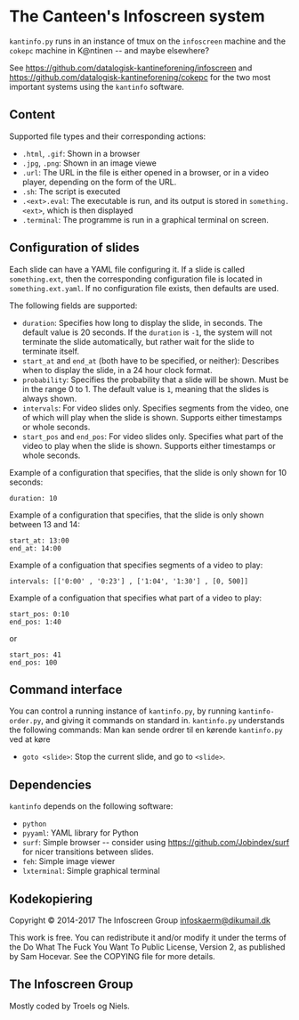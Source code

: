 The Canteen's Infoscreen system
==========================

`kantinfo.py` runs in an instance of tmux on the `infoscreen` machine and the `cokepc` machine in
K@ntinen -- and maybe elsewhere?

See https://github.com/datalogisk-kantineforening/infoscreen and
https://github.com/datalogisk-kantineforening/cokepc for the two most important
systems using the `kantinfo` software.


Content
-------

Supported file types and their corresponding actions:

  * `.html`, `.gif`: Shown in a browser
  * `.jpg`, `.png`: Shown in an image viewe 
  * `.url`: The URL in the file is either opened in a browser, or in a video player,
            depending on the form of the URL.
  * `.sh`: The script is executed
  * `.<ext>.eval`: The executable is run, and its output is stored in  `something.<ext>`, which is then displayed
  * `.terminal`: The programme is run in a graphical terminal on screen.


Configuration of slides
-----------------------

Each slide can have a YAML file configuring it. If a slide is called `something.ext`, then the corresponding
configuration file is located in `something.ext.yaml`.
If no configuration file exists, then defaults are used.

The following fields are supported:

  * `duration`: Specifies how long to display the slide, in seconds. The default value is 20 seconds.
    If the `duration` is `-1`, the system will not terminate the slide automatically, but rather wait for
    the slide to terminate itself.
  * `start_at` and `end_at` (both have to be specified, or neither):
    Describes when to display the slide, in a 24 hour clock format.
  * `probability`: Specifies the probability that a slide will be shown. Must be in the range 0 to 1.
     The default value is `1`, meaning that the slides is always shown.
  * `intervals`: For video slides only. Specifies segments from the video, one of which will play
     when the slide is shown. Supports either timestamps or whole seconds.
  * `start_pos` and `end_pos`: For video slides only. Specifies what part of the video to play when the
    slide is shown. Supports either timestamps or whole seconds.

Example of a configuration that specifies, that the slide is only shown for 10 seconds:

    duration: 10

Example of a configuration that specifies, that the slide is only shown between 13 and 14:

    start_at: 13:00
    end_at: 14:00

Example of a configuation that specifies segments of a video to play:

    intervals: [['0:00' , '0:23'] , ['1:04', '1:30'] , [0, 500]]

Example of a configuation that specifies what part of a video to play:

    start_pos: 0:10
    end_pos: 1:40

or

    start_pos: 41
    end_pos: 100


Command interface
-------------

You can control a running instance of `kantinfo.py`, by running `kantinfo-order.py`, and
giving it commands on standard in. `kantinfo.py` understands the following commands:
Man kan sende ordrer til en kørende `kantinfo.py` ved at køre

  * `goto <slide>`: Stop the current slide, and go to `<slide>`.


Dependencies
-------------

`kantinfo` depends on the following software:

  + `python`
  + `pyyaml`: YAML library for Python
  + `surf`: Simple browser -- consider using https://github.com/Jobindex/surf
    for nicer transitions between slides.
  + `feh`: Simple image viewer
  + `lxterminal`: Simple graphical terminal


Kodekopiering
-------------

Copyright © 2014-2017 The Infoscreen Group <infoskaerm@dikumail.dk>

This work is free. You can redistribute it and/or modify it under the
terms of the Do What The Fuck You Want To Public License, Version 2,
as published by Sam Hocevar. See the COPYING file for more details.

The Infoscreen Group
------------------

Mostly coded by Troels og Niels.

